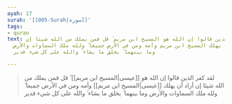 ```yaml
---
ayah: 17
surah: '[[005-Surah|سورة]]'
tags:
- quran
text: لقد كفر الذين قالوا إن الله هو المسيح ابن مريم ۚ قل فمن يملك من الله شيئا إن
  أراد أن يهلك المسيح ابن مريم وأمه ومن في الأرض جميعا ۗ ولله ملك السماوات والأرض
  وما بينهما ۚ يخلق ما يشاء ۚ والله على كل شيء قدير

---
```

> لقد كفر الذين قالوا إن الله هو [[عيسى|المسيح ابن مريم]] ۚ قل فمن يملك من الله شيئا إن أراد أن يهلك [[عيسى|المسيح ابن مريم]] وأمه ومن في الأرض جميعا ۗ ولله ملك السماوات والأرض وما بينهما ۚ يخلق ما يشاء ۚ والله على كل شيء قدير

